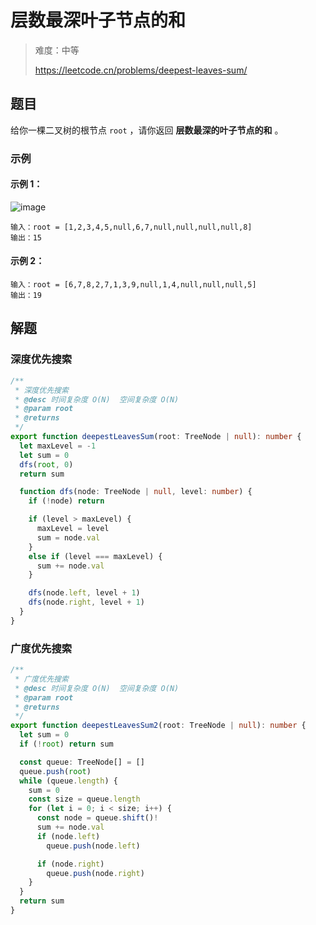 # 层数最深叶子节点的和

> 难度：中等
>
> https://leetcode.cn/problems/deepest-leaves-sum/

## 题目

给你一棵二叉树的根节点 `root` ，请你返回 **层数最深的叶子节点的和** 。

### 示例

#### 示例 1：

![image](https://user-images.githubusercontent.com/54696834/185023356-0dc15f59-e38f-4579-816b-a8d4bd7e7b2b.png)

```
输入：root = [1,2,3,4,5,null,6,7,null,null,null,null,8]
输出：15
```

#### 示例 2：

```
输入：root = [6,7,8,2,7,1,3,9,null,1,4,null,null,null,5]
输出：19
```

## 解题

### 深度优先搜索

```ts 
/**
 * 深度优先搜索
 * @desc 时间复杂度 O(N)  空间复杂度 O(N)
 * @param root
 * @returns
 */
export function deepestLeavesSum(root: TreeNode | null): number {
  let maxLevel = -1
  let sum = 0
  dfs(root, 0)
  return sum

  function dfs(node: TreeNode | null, level: number) {
    if (!node) return

    if (level > maxLevel) {
      maxLevel = level
      sum = node.val
    }
    else if (level === maxLevel) {
      sum += node.val
    }

    dfs(node.left, level + 1)
    dfs(node.right, level + 1)
  }
}
```

### 广度优先搜索

```ts
/**
 * 广度优先搜索
 * @desc 时间复杂度 O(N)  空间复杂度 O(N)
 * @param root
 * @returns
 */
export function deepestLeavesSum2(root: TreeNode | null): number {
  let sum = 0
  if (!root) return sum

  const queue: TreeNode[] = []
  queue.push(root)
  while (queue.length) {
    sum = 0
    const size = queue.length
    for (let i = 0; i < size; i++) {
      const node = queue.shift()!
      sum += node.val
      if (node.left)
        queue.push(node.left)

      if (node.right)
        queue.push(node.right)
    }
  }
  return sum
}
```
